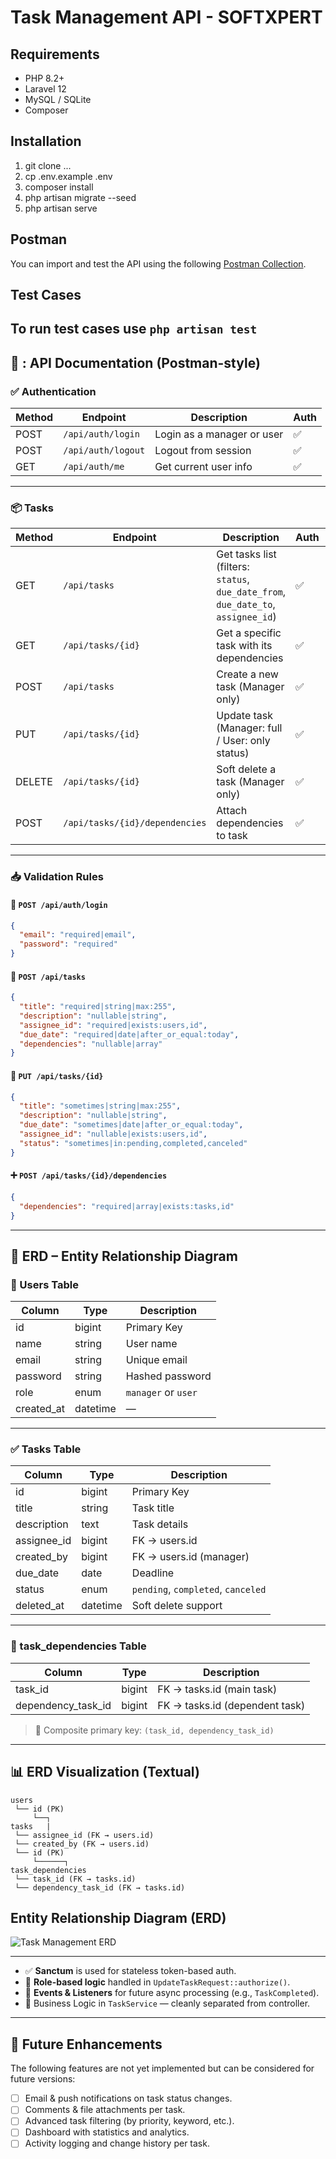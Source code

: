 # Task Management API - SOFTXPERT

## Requirements
- PHP 8.2+
- Laravel 12
- MySQL / SQLite
- Composer

## Installation
1. git clone ...
2. cp .env.example .env
3. composer install
4. php artisan migrate --seed
5. php artisan serve

## Postman
You can import and test the API using the following [Postman Collection](docs/task_managment.postman_collection.json).


## Test Cases 

To run test cases use `php artisan test`
---

## 🧾 : API Documentation (Postman-style)

### ✅ **Authentication**

| Method | Endpoint           | Description                | Auth |
| ------ | ------------------ | -------------------------- | -- |
| POST   | `/api/auth/login`  | Login as a manager or user | ✅   |
| POST   | `/api/auth/logout` | Logout from session        | ✅  |
| GET    | `/api/auth/me`     | Get current user info      | ✅  |

---

### 📦 **Tasks**

| Method | Endpoint                       | Description                                                                       | Auth | Roles                          |
| ------ | ------------------------------ | --------------------------------------------------------------------------------- | ---- | ------------------------------ |
| GET    | `/api/tasks`                   | Get tasks list (filters: `status`, `due_date_from`, `due_date_to`, `assignee_id`) | ✅    | Manager: all tasks / User: own |
| GET    | `/api/tasks/{id}`              | Get a specific task with its dependencies                                         | ✅    | Both                           |
| POST   | `/api/tasks`                   | Create a new task (Manager only)                                                  | ✅    | Manager only                   |
| PUT    | `/api/tasks/{id}`              | Update task (Manager: full / User: only status)                                   | ✅    | Both                           |
| DELETE | `/api/tasks/{id}`              | Soft delete a task (Manager only)                                                 | ✅    | Manager only                   |
| POST   | `/api/tasks/{id}/dependencies` | Attach dependencies to task                                                       | ✅    | Manager only                   |

---

### 📥 **Validation Rules**

#### 🔐 `POST /api/auth/login`

```json
{
  "email": "required|email",
  "password": "required"
}
```

#### 🧾 `POST /api/tasks`

```json
{
  "title": "required|string|max:255",
  "description": "nullable|string",
  "assignee_id": "required|exists:users,id",
  "due_date": "required|date|after_or_equal:today",
  "dependencies": "nullable|array"
}
```

#### 🔄 `PUT /api/tasks/{id}`

```json
{
  "title": "sometimes|string|max:255",
  "description": "nullable|string",
  "due_date": "sometimes|date|after_or_equal:today",
  "assignee_id": "nullable|exists:users,id",
  "status": "sometimes|in:pending,completed,canceled"
}
```

#### ➕ `POST /api/tasks/{id}/dependencies`

```json
{
  "dependencies": "required|array|exists:tasks,id"
}
```

---

## 🧬 ERD – Entity Relationship Diagram

### 👥 Users Table

| Column      | Type     | Description         |
| ----------- | -------- | ------------------- |
| id          | bigint   | Primary Key         |
| name        | string   | User name           |
| email       | string   | Unique email        |
| password    | string   | Hashed password     |
| role        | enum     | `manager` or `user` |
| created\_at | datetime | —                   |

---

### ✅ Tasks Table

| Column       | Type     | Description                        |
| ------------ | -------- | ---------------------------------- |
| id           | bigint   | Primary Key                        |
| title        | string   | Task title                         |
| description  | text     | Task details                       |
| assignee\_id | bigint   | FK → users.id                      |
| created\_by  | bigint   | FK → users.id (manager)            |
| due\_date    | date     | Deadline                           |
| status       | enum     | `pending`, `completed`, `canceled` |
| deleted\_at  | datetime | Soft delete support                |

---

### 🔗 task\_dependencies Table

| Column               | Type   | Description                    |
| -------------------- | ------ | ------------------------------ |
| task\_id             | bigint | FK → tasks.id (main task)      |
| dependency\_task\_id | bigint | FK → tasks.id (dependent task) |

> 🔁 Composite primary key: `(task_id, dependency_task_id)`

---

## 📊 ERD Visualization (Textual)

```
users
 └── id (PK)
     └──┐
tasks   |
 └── assignee_id (FK → users.id)
 └── created_by (FK → users.id)
 └── id (PK)
     └──────┐
task_dependencies
 └── task_id (FK → tasks.id)
 └── dependency_task_id (FK → tasks.id)
```

## Entity Relationship Diagram (ERD)

![Task Management ERD](docs/task_management_erd.png)


---
* ✅ **Sanctum** is used for stateless token-based auth.
* 🎯 **Role-based logic** handled in `UpdateTaskRequest::authorize()`.
* 📡 **Events & Listeners** for future async processing (e.g., `TaskCompleted`).
* 🧠 Business Logic in `TaskService` — cleanly separated from controller.

---

## 🔮 Future Enhancements
The following features are not yet implemented but can be considered for future versions:

- [ ] Email & push notifications on task status changes.
- [ ] Comments & file attachments per task.
- [ ] Advanced task filtering (by priority, keyword, etc.).
- [ ] Dashboard with statistics and analytics.
- [ ] Activity logging and change history per task.
